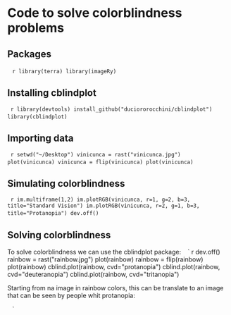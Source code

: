 # Code to solve colorblindness problems

## Packages
` ` ` r
library(terra)
library(imageRy)
` ` ` 

## Installing cblindplot
` ` ` r
library(devtools)
install_github("duciororocchini/cblindplot")
library(cblindplot)
` ` ` 

## Importing data
` ` ` r
setwd("~/Desktop")
vinicunca = rast("vinicunca.jpg")
plot(vinicunca)
vinicunca = flip(vinicunca)
plot(vinicunca)
` ` ` 

## Simulating colorblindness
` ` ` r
im.multiframe(1,2)
im.plotRGB(vinicunca, r=1, g=2, b=3, title="Standard Vision")
im.plotRGB(vinicunca, r=2, g=1, b=3, title="Protanopia")
dev.off()
` ` ` 

## Solving colorblindness
To solve colorblindness we can use the cblindplot package:
` ` ` r
dev.off()
rainbow = rast("rainbow.jpg")
plot(rainbow)
rainbow = flip(rainbow)
plot(rainbow)
cblind.plot(rainbow, cvd="protanopia")
cblind.plot(rainbow, cvd="deuteranopia")
cblind.plot(rainbow, cvd="tritanopia")

Starting from na image in rainbow colors, this can be translate to an image that can be seen by people whit protanopia:

` ` ` 
